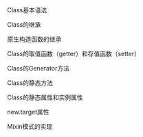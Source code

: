 Class基本语法

Class的继承

原生构造函数的继承

Class的取值函数（getter）和存值函数（setter）

Class的Generator方法

Class的静态方法

Class的静态属性和实例属性

new.target属性

Mixin模式的实现
